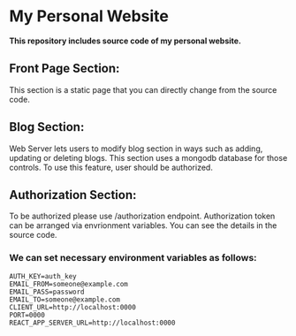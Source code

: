 # My Personal Website
**This repository includes source code of my personal website.**

## Front Page Section:
This section is a static page that you can directly change from the source code.

## Blog Section:
Web Server lets users to modify blog section in ways such as adding, updating or deleting blogs. This section uses a mongodb database for those controls. To use this feature, user should be authorized.

## Authorization Section:
To be authorized please use /authorization endpoint. Authorization token can be arranged via envrionment variables. You can see the details in the source code.

### We can set necessary environment variables as follows:

```
AUTH_KEY=auth_key
EMAIL_FROM=someone@example.com
EMAIL_PASS=password
EMAIL_TO=someone@example.com
CLIENT_URL=http://localhost:0000
PORT=0000
REACT_APP_SERVER_URL=http://localhost:0000
```
